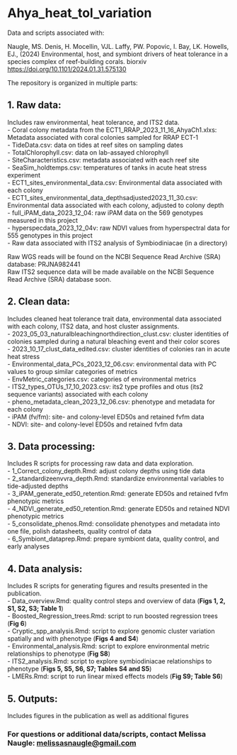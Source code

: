 # Ahya_heat_tol_variation

Data and scripts associated with: 

Naugle, MS. Denis, H. Mocellin, VJL. Laffy, PW. Popovic, I. Bay, LK. Howells, EJ., (2024) 
Environmental, host, and symbiont drivers of heat tolerance in a species complex of reef-building corals. 
biorxiv https://doi.org/10.1101/2024.01.31.575130

The repository is organized in multiple parts:    

## 1. Raw data:
 Includes raw environmental, heat tolerance, and ITS2 data.  
    - Coral colony metadata from the ECT1_RRAP_2023_11_16_AhyaCh1.xlxs: Metadata associated with coral colonies sampled for RRAP ECT-1  
    - TideData.csv: data on tides at reef sites on sampling dates  
    - TotalChlorophyll.csv: data on lab-assayed chlorophyll  
    - SiteCharacteristics.csv: metadata associated with each reef site   
    - SeaSim_holdtemps.csv: temperatures of tanks in acute heat stress experiment   
    - ECT1_sites_environmental_data.csv: Environmental data associated with each colony  
    - ECT1_sites_environmental_data_depthsadjusted2023_11_30.csv: Environmental data associated with each colony, adjusted to colony depth    
    - full_iPAM_data_2023_12_04: raw iPAM data on the 569 genotypes measured in this project   
    - hyperspecdata_2023_12_04v: raw NDVI values from hyperspectral data for 555 genotypes in this project     
    - Raw data associated with ITS2 analysis of Symbiodiniacae (in a directory)         

Raw WGS reads will be found on the NCBI Sequence Read Archive (SRA) database: PRJNA982441     
Raw ITS2 sequence data will be made available on the NCBI Sequence Read Archive (SRA) database soon.     

## 2. Clean data:
Includes cleaned heat tolerance trait data, environmental data associated with each colony, ITS2 data, and host cluster assignments.   
    - 2023_05_03_naturalbleachingnorthdirection_clust.csv: cluster identities of colonies sampled during a natural bleaching event and their color scores    
    - 2023_10_17_clust_data_edited.csv: cluster identities of colonies ran in acute heat stress     
    - Environmental_data_PCs_2023_12_06.csv: environmental data with PC values to group similar categories of metrics     
    - EnvMetric_categories.csv: categories of environmental metrics      
    - ITS2_types_OTUs_17_10_2023.csv: its2 type profiles and otus (its2 sequence variants) associated with each colony      
    - pheno_metadata_clean_2023_12_06.csv: phenotype and metadata for each colony     
    - iPAM (fv/fm): site- and colony-level ED50s and retained fvfm data     
    - NDVI: site- and colony-level ED50s and retained fvfm data      

## 3. Data processing:
Includes R scripts for processing raw data and data exploration.     
    - 1_Correct_colony_depth.Rmd: adjust colony depths using tide data     
    - 2_standardizeenvvra_depth.Rmd: standardize environmental variables to tide-adjusted depths    
    - 3_iPAM_generate_ed50_retention.Rmd: generate ED50s and retained fvfm phenotypic metrics      
    - 4_NDVI_generate_ed50_retention.Rmd: generate ED50s and retained NDVI phenotypic metrics      
    - 5_consolidate_phenos.Rmd: consolidate phenotypes and metadata into one file, polish datasheets, quality control of data    
    - 6_Symbiont_dataprep.Rmd: prepare symbiont data, quality control, and early analyses     

## 4. Data analysis:
Includes R scripts for generating figures and results presented in the publication.     
    - Data_overview.Rmd: quality control steps and overview of data (**Figs 1, 2, S1, S2, S3; Table 1**)     
    - Boosted_Regression_trees.Rmd: script to run boosted regression trees (**Fig 6**)      
    - Cryptic_spp_analysis.Rmd: script to explore genomic cluster variation spatially and with phenotype (**Figs 4 and S4**)      
    - Environmental_analysis.Rmd: script to explore environmental metric relationships to phenotype (**Fig S8**)      
    - ITS2_analysis.Rmd: script to explore symbiodiniacae relationships to phenotype (**Figs 5, S5, S6, S7; Tables S4 and S5**)     
    - LMERs.Rmd: script to run linear mixed effects models (**Fig S9; Table S6**)     
    
## 5. Outputs:
Includes figures in the publication as well as additional figures     

### For questions or additional data/scripts, contact Melissa Naugle: melissasnaugle@gmail.com

